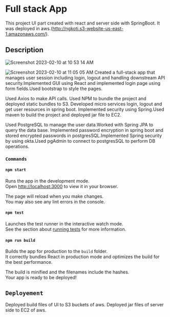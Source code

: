 # Full stack App 

This project UI part created with react and server side with SpringBoot. It was deployed in aws.(http://ngkoti.s3-website-us-east-1.amazonaws.com/).

## Description


![Screenshot 2023-02-10 at 10 53 14 AM](https://user-images.githubusercontent.com/97489851/218138418-e8475b9a-37b5-4c2c-92fa-178758cf1e87.png)

![Screenshot 2023-02-10 at 11 05 05 AM](https://user-images.githubusercontent.com/97489851/218138908-ff957add-7f76-4691-a004-94a6e581df4e.png)
Created a full-stack app that manages user session including login, logout and handling downstream API security.Implemented GUI using React and implemented login page using form fields.Used bootstrap to style the pages.

Used Axios to make API calls. Used NPM to bundle the project and deployed static bundles to S3.
Developed micro services login, logout and get user resources in spring boot. Implemented security using Spring.Used maven to build the project and deployed jar file to EC2.

Used PostgreSQL to manage the user data.Worked with Spring JPA to query the data base.
Implemented password encryption in spring boot and stored encrypted passwords in postgresSQL.Implemented Spring security by using okta.Used pgAdmin to connect to postgresSQL to perform DB operations.

### `Commands`

#### `npm start`

Runs the app in the development mode.\
Open [http://localhost:3000](http://localhost:3000) to view it in your browser.

The page will reload when you make changes.\
You may also see any lint errors in the console.

#### `npm test`

Launches the test runner in the interactive watch mode.\
See the section about [running tests](https://facebook.github.io/create-react-app/docs/running-tests) for more information.

#### `npm run build`

Builds the app for production to the `build` folder.\
It correctly bundles React in production mode and optimizes the build for the best performance.

The build is minified and the filenames include the hashes.\
Your app is ready to be deployed!

## `Deployement`

Deployed build files of UI to S3 buckets of aws.
Deployed jar files of server side to EC2 of aws.
